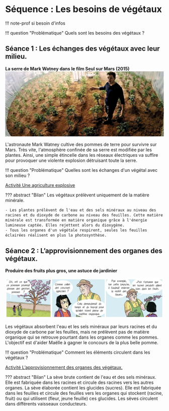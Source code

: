 # Séquence : Les besoins de végétaux

!!! note-prof
    si besoin d'infos


!!! question "Problématique"
    Quels sont les besoins des végétaux ?
    


## Séance 1 : Les échanges des végétaux avec leur milieu.

**La serre de Mark Watney dans le film Seul sur Mars (2015)**
![](pictures/serreMars.png)

L'astronaute Mark Watney cultive des pommes de terre pour survivre sur Mars. Très vite, l'atmosphère confinée de sa serre est modifiée par les plantes. Ainsi, une simple étincelle dans les réseaux électriques va suffire pour provoquer une violente explosion détruisant toute la serre.


!!! question "Problématique"
    Quelles sont les échanges d'un végétal avec son milieu ?

[Activité Une agriculture explosive](../echangesVeg)




??? abstract "Bilan"
    Les végétaux prélèvent uniquement de la matière minérale.

    - Les plantes prélèvent de l'eau et des sels minéraux au niveau des racines et du dioxyde de carbone au niveau des feuilles. Cette matière minérale est transformée en matière organique grâce à l'énergie lumineuse captée. Elles rejettent alors du dioxygène.
    - Tous les organes d'un végétale respirent, seules les feuilles éclairées réalisent en plus la photosynthèse.







## Séance 2 : L’approvisionnement des organes des végétaux.


**Produire des fruits plus gros, une astuce de jardinier**

![](pictures/produireFruits.png)

Les végétaux absorbent l'eau et les sels minéraux par leurs racines et du dioxyde de carbone par les feuilles, mais ne prélèvent pas de matière organique qui se retrouve pourtant dans les organes comme les pommes.
L'objectif est d'aider Maëlle à gagner le concours de la plus belle pomme. 

!!! question "Problématique"
    Comment les éléments circulent dans les végétaux ?

[Activité L’approvisionnement des organes des végétaux.](../approVeg)




??? abstract "Bilan"
    La sève brute contient de l'eau et des sels minéraux. Elle est fabriquée dans les racines et
    circule des racines vers les autres organes.
    La sève élaborée contient les glucides (sucres). Elle est fabriquée dans les feuilles et
    circule des feuilles vers les organes qui stockent (racine, fruit) ou qui utilisent (fleur, jeune
    feuille) ces glucides.
    Les sèves circulent dans différents vaisseaux conducteurs.

